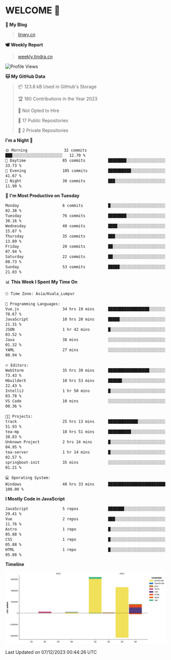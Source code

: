 # WELCOME 👋

**🐶 My Blog**
> [linwy.cn](linwy.cn)

**🕊️ Weekly Report**
> [weekly.tindra.cn](weekly.tindra.cn)
<!--START_SECTION:waka-->
![Profile Views](http://img.shields.io/badge/Profile%20Views-9-blue)

**🐱 My GitHub Data** 

> 📦 123.8 kB Used in GitHub's Storage 
 > 
> 🏆 180 Contributions in the Year 2023
 > 
> 🚫 Not Opted to Hire
 > 
> 📜 17 Public Repositories 
 > 
> 🔑 2 Private Repositories 
 > 
**I'm a Night 🦉** 

```text
🌞 Morning                32 commits          ███░░░░░░░░░░░░░░░░░░░░░░   12.70 % 
🌆 Daytime                85 commits          ████████░░░░░░░░░░░░░░░░░   33.73 % 
🌃 Evening                105 commits         ██████████░░░░░░░░░░░░░░░   41.67 % 
🌙 Night                  30 commits          ███░░░░░░░░░░░░░░░░░░░░░░   11.90 % 
```
📅 **I'm Most Productive on Tuesday** 

```text
Monday                   6 commits           █░░░░░░░░░░░░░░░░░░░░░░░░   02.38 % 
Tuesday                  76 commits          ████████░░░░░░░░░░░░░░░░░   30.16 % 
Wednesday                40 commits          ████░░░░░░░░░░░░░░░░░░░░░   15.87 % 
Thursday                 35 commits          ███░░░░░░░░░░░░░░░░░░░░░░   13.89 % 
Friday                   20 commits          ██░░░░░░░░░░░░░░░░░░░░░░░   07.94 % 
Saturday                 22 commits          ██░░░░░░░░░░░░░░░░░░░░░░░   08.73 % 
Sunday                   53 commits          █████░░░░░░░░░░░░░░░░░░░░   21.03 % 
```


📊 **This Week I Spent My Time On** 

```text
🕑︎ Time Zone: Asia/Kuala_Lumpur

💬 Programming Languages: 
Vue.js                   34 hrs 19 mins      ██████████████████░░░░░░░   70.67 % 
JavaScript               10 hrs 20 mins      █████░░░░░░░░░░░░░░░░░░░░   21.31 % 
JSON                     1 hr 42 mins        █░░░░░░░░░░░░░░░░░░░░░░░░   03.52 % 
Java                     38 mins             ░░░░░░░░░░░░░░░░░░░░░░░░░   01.32 % 
YAML                     27 mins             ░░░░░░░░░░░░░░░░░░░░░░░░░   00.94 % 

🔥 Editors: 
WebStorm                 35 hrs 39 mins      ██████████████████░░░░░░░   73.43 % 
HbuilderX                10 hrs 53 mins      ██████░░░░░░░░░░░░░░░░░░░   22.43 % 
IntelliJ                 1 hr 50 mins        █░░░░░░░░░░░░░░░░░░░░░░░░   03.78 % 
VS Code                  10 mins             ░░░░░░░░░░░░░░░░░░░░░░░░░   00.36 % 

🐱‍💻 Projects: 
track                    25 hrs 13 mins      █████████████░░░░░░░░░░░░   51.93 % 
tea-mp                   18 hrs 51 mins      ██████████░░░░░░░░░░░░░░░   38.83 % 
Unknown Project          2 hrs 24 mins       █░░░░░░░░░░░░░░░░░░░░░░░░   04.95 % 
tea-server               1 hr 14 mins        █░░░░░░░░░░░░░░░░░░░░░░░░   02.57 % 
springboot-init          35 mins             ░░░░░░░░░░░░░░░░░░░░░░░░░   01.21 % 

💻 Operating System: 
Windows                  48 hrs 33 mins      █████████████████████████   100.00 % 
```

**I Mostly Code in JavaScript** 

```text
JavaScript               5 repos             ███████░░░░░░░░░░░░░░░░░░   29.41 % 
Vue                      2 repos             ███░░░░░░░░░░░░░░░░░░░░░░   11.76 % 
Astro                    1 repo              █░░░░░░░░░░░░░░░░░░░░░░░░   05.88 % 
CSS                      1 repo              █░░░░░░░░░░░░░░░░░░░░░░░░   05.88 % 
HTML                     1 repo              █░░░░░░░░░░░░░░░░░░░░░░░░   05.88 % 
```



**Timeline**

![Lines of Code chart](https://raw.githubusercontent.com/rieraa/rieraa/main/assets/bar_graph.png)


 Last Updated on 07/12/2023 00:44:26 UTC
<!--END_SECTION:waka-->
